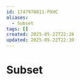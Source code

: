 ```yaml
---
id: 1747970811-PXHC
aliases:
  - Subset
tags: []
created: 2025-05-22T22:26
updated: 2025-05-22T22:30
---
```


# Subset

